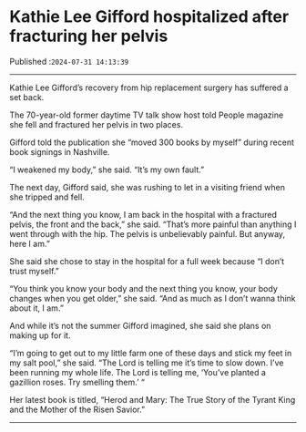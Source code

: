 # Kathie Lee Gifford hospitalized after fracturing her pelvis

Published :`2024-07-31 14:13:39`

---

Kathie Lee Gifford’s recovery from hip replacement surgery has suffered a set back.

The 70-year-old former daytime TV talk show host told People magazine she fell and fractured her pelvis in two places.

Gifford told the publication she “moved 300 books by myself” during recent book signings in Nashville.

“I weakened my body,” she said. “It’s my own fault.”

The next day, Gifford said, she was rushing to let in a visiting friend when she tripped and fell.

“And the next thing you know, I am back in the hospital with a fractured pelvis, the front and the back,” she said. “That’s more painful than anything I went through with the hip. The pelvis is unbelievably painful. But anyway, here I am.”

She said she chose to stay in the hospital for a full week because “I don’t trust myself.”

“You think you know your body and the next thing you know, your body changes when you get older,” she said. “And as much as I don’t wanna think about it, I am.”

And while it’s not the summer Gifford imagined, she said she plans on making up for it.

“I’m going to get out to my little farm one of these days and stick my feet in my salt pool,” she said. “The Lord is telling me it’s time to slow down. I’ve been running my whole life. The Lord is telling me, ‘You’ve planted a gazillion roses. Try smelling them.’ “

Her latest book is titled, “Herod and Mary: The True Story of the Tyrant King and the Mother of the Risen Savior.”

---

